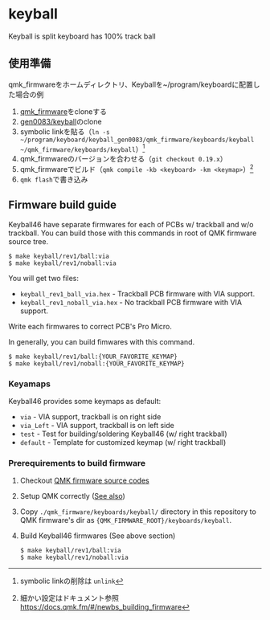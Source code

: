 # keyball

Keyball is split keyboard has 100% track ball

## 使用準備

qmk_firmwareをホームディレクトリ、Keyballを~/program/keyboardに配置した場合の例

1. [qmk_firmware](https://github.com/qmk/qmk_firmware)をcloneする
2. [gen0083/keyball](https://github.com/gen0083/keyball)のclone
3. symbolic linkを貼る（`ln -s ~/program/keyboard/keyball_gen0083/qmk_firmware/keyboards/keyball ~/qmk_firmware/keyboards/keyball`）[^1]
4. qmk_firmwareのバージョンを合わせる（`git checkout 0.19.x`）
5. qmk_firmwareでビルド（`qmk compile -kb <keyboard> -km <keymap>`）[^2]
6. `qmk flash`で書き込み

[^1]: symbolic linkの削除は `unlink`
[^2]: 細かい設定はドキュメント参照　https://docs.qmk.fm/#/newbs_building_firmware

## Firmware build guide

Keyball46 have separate firmwares for each of PCBs w/ trackball and w/o
trackball.  You can build those with this commands in root of QMK firmware
source tree.

```console
$ make keyball/rev1/ball:via
$ make keyball/rev1/noball:via
```

You will get two files:

* `keyball_rev1_ball_via.hex` - Trackball PCB firmware with VIA support.
* `keyball_rev1_noball_via.hex` - No trackball PCB firmware with VIA support.

Write each firmwares to correct PCB's Pro Micro.

In generally, you can build fimwares with this command.

```console
$ make keyball/rev1/ball:{YOUR_FAVORITE_KEYMAP}
$ make keyball/rev1/noball:{YOUR_FAVORITE_KEYMAP}
```

### Keyamaps

Keyball46 provides some keymaps as default:

* `via` - VIA support, trackball is on right side
* `via_Left` - VIA support, trackball is on left side
* `test` - Test for building/soldering Keyball46 (w/ right trackball)
* `default` - Template for customized keymap (w/ right trackball)

### Prerequirements to build firmware

1. Checkout [QMK firmware source codes](https://github.com/qmk/qmk_firmware)
2. Setup QMK correctly ([See also](https://beta.docs.qmk.fm/tutorial/newbs_getting_started))
3. Copy `./qmk_firmware/keyboards/keyball/` directory in this repository to QMK firmware's dir as `{QMK_FIRMWARE_ROOT}/keyboards/keyball`.
4. Build Keyball46 firmwares (See above section)

    ```console
    $ make keyball/rev1/ball:via
    $ make keyball/rev1/noball:via
    ```
